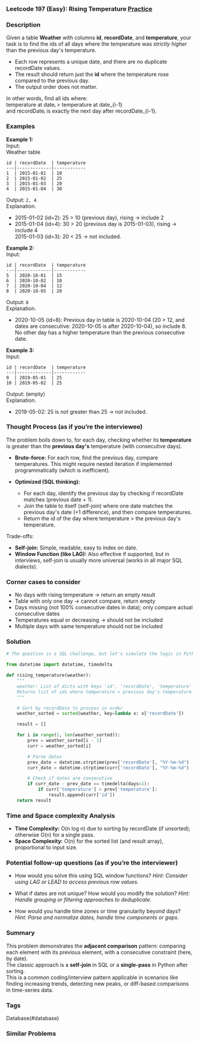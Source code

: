 ### Leetcode 197 (Easy): Rising Temperature [Practice](https://leetcode.com/problems/rising-temperature)

### Description  
Given a table **Weather** with columns **id**, **recordDate**, and **temperature**, your task is to find the ids of all days where the temperature was *strictly higher* than the previous day's temperature.  
- Each row represents a unique date, and there are no duplicate recordDate values.
- The result should return just the **id** where the temperature rose compared to the previous day.
- The output order does not matter.

In other words, find all ids where:  
temperature at dateᵢ > temperature at date_{i-1}  
and recordDateᵢ is exactly the next day after recordDate_{i-1}.

### Examples  

**Example 1:**  
Input:  
Weather table  
```
id | recordDate  | temperature
---|-------------|------------
1  | 2015-01-01  | 10
2  | 2015-01-02  | 25
3  | 2015-01-03  | 20
4  | 2015-01-04  | 30
```
Output: `2, 4`  
Explanation.  
- 2015-01-02 (id=2): 25 > 10 (previous day), rising → include 2  
- 2015-01-04 (id=4): 30 > 20 (previous day is 2015-01-03), rising → include 4  
2015-01-03 (id=3): 20 < 25 → not included.

**Example 2:**  
Input:  
```
id | recordDate  | temperature
---|-------------|------------
5  | 2020-10-01  | 15
6  | 2020-10-02  | 10
7  | 2020-10-04  | 12
8  | 2020-10-05  | 20
```
Output: `8`  
Explanation.  
- 2020-10-05 (id=8): Previous day in table is 2020-10-04 (20 > 12, and dates are consecutive: 2020-10-05 is after 2020-10-04), so include 8.  
No other day has a higher temperature than the previous consecutive date.

**Example 3:**  
Input:  
```
id | recordDate  | temperature
---|-------------|------------
9  | 2019-05-01  | 25
10 | 2019-05-02  | 25
```
Output: (empty)  
Explanation.  
- 2019-05-02: 25 is *not* greater than 25 → not included.

### Thought Process (as if you’re the interviewee)  

The problem boils down to, for each day, checking whether its **temperature** is greater than the **previous day's** temperature (with consecutive days).

- **Brute-force:** For each row, find the previous day, compare temperatures. This might require nested iteration if implemented programmatically (which is inefficient).

- **Optimized (SQL thinking):**  
  - For each day, identify the previous day by checking if recordDate matches (previous date + 1).
  - Join the table to itself (self-join) where one date matches the previous day's date (+1 difference), and then compare temperatures.
  - Return the id of the day where temperature > the previous day's temperature.

Trade-offs:  
- **Self-join:** Simple, readable, easy to index on date.
- **Window Function (like LAG):** Also effective if supported, but in interviews, self-join is usually more universal (works in all major SQL dialects).

### Corner cases to consider  
- No days with rising temperature → return an empty result
- Table with only one day → cannot compare, return empty
- Days missing (not 100% consecutive dates in data); only compare actual consecutive dates
- Temperatures equal or decreasing → should not be included
- Multiple days with same temperature should not be included

### Solution

```python
# The question is a SQL challenge, but let's simulate the logic in Python for interview-style.

from datetime import datetime, timedelta

def rising_temperature(weather):
    """
    weather: List of dicts with keys 'id', 'recordDate', 'temperature'
    Returns list of ids where temperature > previous day's temperature (and dates are consecutive)
    """

    # Sort by recordDate to process in order
    weather_sorted = sorted(weather, key=lambda x: x['recordDate'])

    result = []

    for i in range(1, len(weather_sorted)):
        prev = weather_sorted[i - 1]
        curr = weather_sorted[i]

        # Parse dates
        prev_date = datetime.strptime(prev['recordDate'], "%Y-%m-%d")
        curr_date = datetime.strptime(curr['recordDate'], "%Y-%m-%d")

        # Check if dates are consecutive
        if curr_date - prev_date == timedelta(days=1):
            if curr['temperature'] > prev['temperature']:
                result.append(curr['id'])
    return result
```

### Time and Space complexity Analysis  

- **Time Complexity:** O(n log n) due to sorting by recordDate (if unsorted); otherwise O(n) for a single pass.
- **Space Complexity:** O(n) for the sorted list (and result array), proportional to input size.

### Potential follow-up questions (as if you’re the interviewer)  

- How would you solve this using SQL window functions?
  *Hint: Consider using LAG or LEAD to access previous row values.*

- What if dates are not unique? How would you modify the solution?
  *Hint: Handle grouping or filtering approaches to deduplicate.*

- How would you handle time zones or time granularity beyond days?
  *Hint: Parse and normalize dates, handle time components or gaps.*

### Summary
This problem demonstrates the **adjacent comparison** pattern: comparing each element with its previous element, with a consecutive constraint (here, by date).  
The classic approach is a **self-join** in SQL or a **single-pass** in Python after sorting.  
This is a common coding/interview pattern applicable in scenarios like finding increasing trends, detecting new peaks, or diff-based comparisons in time-series data.

### Tags
Database(#database)

### Similar Problems
